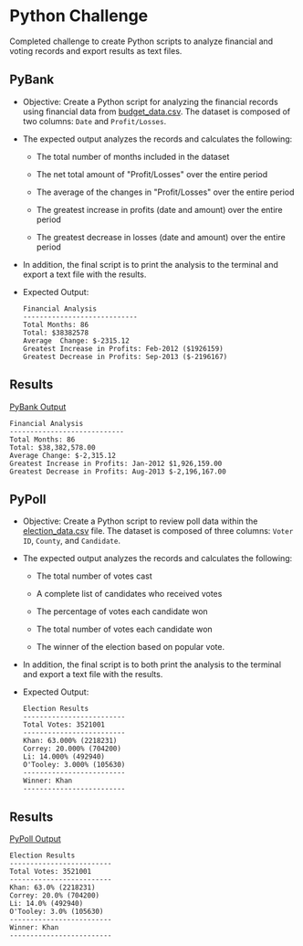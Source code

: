 # Python Challenge

Completed challenge to create Python scripts to analyze financial and voting records and export results as text files.

## PyBank

* Objective: Create a Python script for analyzing the financial records using financial data from [budget_data.csv](PyBank/Resources/budget_data.csv). The dataset is composed of two columns: `Date` and `Profit/Losses`. 

* The expected output analyzes the records and calculates the following: 

  * The total number of months included in the dataset

  * The net total amount of "Profit/Losses" over the entire period

  * The average of the changes in "Profit/Losses" over the entire period

  * The greatest increase in profits (date and amount) over the entire period

  * The greatest decrease in losses (date and amount) over the entire period

* In addition, the final script is to print the analysis to the terminal and export a text file with the results.

* Expected Output:

    ```text
    Financial Analysis
    ----------------------------
    Total Months: 86
    Total: $38382578
    Average  Change: $-2315.12
    Greatest Increase in Profits: Feb-2012 ($1926159)
    Greatest Decrease in Profits: Sep-2013 ($-2196167)
    ```

## Results
[PyBank Output](https://github.com/szerpa17/python-challenge/blob/master/PyBank/analysis/output.txt)
  ```text
Financial Analysis
----------------------------
Total Months: 86
Total: $38,382,578.00
Average Change: $-2,315.12
Greatest Increase in Profits: Jan-2012 $1,926,159.00
Greatest Decrease in Profits: Aug-2013 $-2,196,167.00
```

## PyPoll

* Objective: Create a Python script to review poll data within the [election_data.csv](PyPoll/Resources/election_data.csv) file. The dataset is composed of three columns: `Voter ID`, `County`, and `Candidate`. 

* The expected output analyzes the records and calculates the following: 

  * The total number of votes cast

  * A complete list of candidates who received votes

  * The percentage of votes each candidate won

  * The total number of votes each candidate won

  * The winner of the election based on popular vote.

* In addition, the final script is to both print the analysis to the terminal and export a text file with the results.

* Expected Output:

  ```text
  Election Results
  -------------------------
  Total Votes: 3521001
  -------------------------
  Khan: 63.000% (2218231)
  Correy: 20.000% (704200)
  Li: 14.000% (492940)
  O'Tooley: 3.000% (105630)
  -------------------------
  Winner: Khan
  -------------------------
  ```

## Results
[PyPoll Output](https://github.com/szerpa17/python-challenge/blob/master/PyPoll/analysis/output.txt)

```text
Election Results
-------------------------
Total Votes: 3521001
-------------------------
Khan: 63.0% (2218231)
Correy: 20.0% (704200)
Li: 14.0% (492940)
O'Tooley: 3.0% (105630)
-------------------------
Winner: Khan
-------------------------
```
